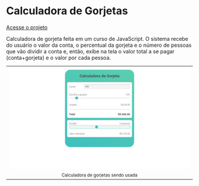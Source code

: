 # Calculadora de Gorjetas

[Acesse o projeto](https://natan-oliveira-da-silva.github.io/Calculadora-de-Gorjetas/)

Calculadora de gorjeta feita em um curso de JavaScript. O sistema recebe do usuário o valor da conta, o percentual da gorjeta e o número de pessoas que vão dividir a conta e, então, exibe na tela o valor total a se pagar (conta+gorjeta) e o valor por cada pessoa.
<table align="center">
  <tr>
    <td align="center">
      <img src="./readme-image" alt="Calculadora de gorjetas sendo usada" width="600px"><br>
      <sub>Calculadora de gorjetas sendo usada</sub>
    </td>
  </tr>
</table>
